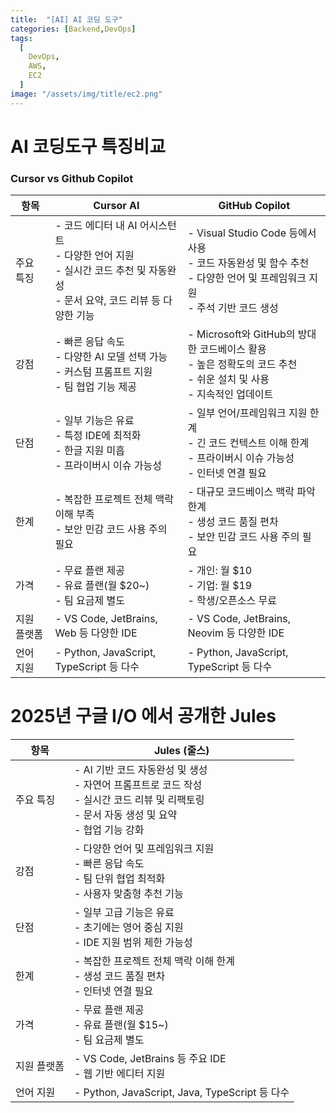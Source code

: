 ```yaml
---
title:  "[AI] AI 코딩 도구"
categories: [Backend,DevOps]
tags:
  [
    DevOps,
    AWS,
    EC2
  ] 
image: "/assets/img/title/ec2.png"
---
```


# AI 코딩도구 특징비교

### Cursor vs Github Copilot

| 항목        | Cursor AI                                      | GitHub Copilot                                 |
|-------------|------------------------------------------------|------------------------------------------------|
| 주요 특징   | - 코드 에디터 내 AI 어시스턴트<br>- 다양한 언어 지원<br>- 실시간 코드 추천 및 자동완성<br>- 문서 요약, 코드 리뷰 등 다양한 기능 | - Visual Studio Code 등에서 사용<br>- 코드 자동완성 및 함수 추천<br>- 다양한 언어 및 프레임워크 지원<br>- 주석 기반 코드 생성 |
| 강점        | - 빠른 응답 속도<br>- 다양한 AI 모델 선택 가능<br>- 커스텀 프롬프트 지원<br>- 팀 협업 기능 제공 | - Microsoft와 GitHub의 방대한 코드베이스 활용<br>- 높은 정확도의 코드 추천<br>- 쉬운 설치 및 사용<br>- 지속적인 업데이트 |
| 단점        | - 일부 기능은 유료<br>- 특정 IDE에 최적화<br>- 한글 지원 미흡<br>- 프라이버시 이슈 가능성 | - 일부 언어/프레임워크 지원 한계<br>- 긴 코드 컨텍스트 이해 한계<br>- 프라이버시 이슈 가능성<br>- 인터넷 연결 필요 |
| 한계        | - 복잡한 프로젝트 전체 맥락 이해 부족<br>- 보안 민감 코드 사용 주의 필요 | - 대규모 코드베이스 맥락 파악 한계<br>- 생성 코드 품질 편차<br>- 보안 민감 코드 사용 주의 필요 |
| 가격        | - 무료 플랜 제공<br>- 유료 플랜(월 $20~)<br>- 팀 요금제 별도 | - 개인: 월 $10<br>- 기업: 월 $19<br>- 학생/오픈소스 무료 |
| 지원 플랫폼 | - VS Code, JetBrains, Web 등 다양한 IDE | - VS Code, JetBrains, Neovim 등 다양한 IDE |
| 언어 지원   | - Python, JavaScript, TypeScript 등 다수 | - Python, JavaScript, TypeScript 등 다수 |




# 2025년 구글 I/O 에서 공개한 Jules

| 항목        | Jules (줄스)                                   |
|-------------|------------------------------------------------|
| 주요 특징   | - AI 기반 코드 자동완성 및 생성<br>- 자연어 프롬프트로 코드 작성<br>- 실시간 코드 리뷰 및 리팩토링<br>- 문서 자동 생성 및 요약<br>- 협업 기능 강화 |
| 강점        | - 다양한 언어 및 프레임워크 지원<br>- 빠른 응답 속도<br>- 팀 단위 협업 최적화<br>- 사용자 맞춤형 추천 기능 |
| 단점        | - 일부 고급 기능은 유료<br>- 초기에는 영어 중심 지원<br>- IDE 지원 범위 제한 가능성 |
| 한계        | - 복잡한 프로젝트 전체 맥락 이해 한계<br>- 생성 코드 품질 편차<br>- 인터넷 연결 필요 |
| 가격        | - 무료 플랜 제공<br>- 유료 플랜(월 $15~)<br>- 팀 요금제 별도 |
| 지원 플랫폼 | - VS Code, JetBrains 등 주요 IDE<br>- 웹 기반 에디터 지원 |
| 언어 지원   | - Python, JavaScript, Java, TypeScript 등 다수 |
